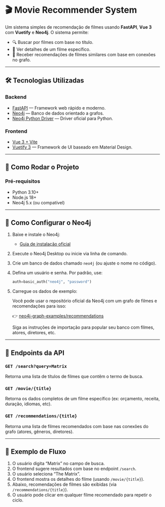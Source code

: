 # 🎬 Movie Recommender System

Um sistema simples de recomendação de filmes usando **FastAPI**, **Vue 3** com **Vuetify** e **Neo4j**. O sistema permite:

- 🔍 Buscar por filmes com base no título.
- 📄 Ver detalhes de um filme específico.
- 🤝 Receber recomendações de filmes similares com base em conexões no grafo.

---

## 🛠 Tecnologias Utilizadas

### Backend
- [FastAPI](https://fastapi.tiangolo.com/) — Framework web rápido e moderno.
- [Neo4j](https://neo4j.com/) — Banco de dados orientado a grafos.
- [Neo4j Python Driver](https://neo4j.com/docs/api/python-driver/current/) — Driver oficial para Python.

### Frontend
- [Vue 3 + Vite](https://vitejs.dev/)
- [Vuetify 3](https://next.vuetifyjs.com/) — Framework de UI baseado em Material Design.

---

## 🚀 Como Rodar o Projeto

### Pré-requisitos

- Python 3.10+
- Node.js 18+
- Neo4j 5.x (ou compatível)

---

## 🧱 Como Configurar o Neo4j

1. Baixe e instale o Neo4j:
   - [Guia de instalação oficial](https://neo4j.com/docs/operations-manual/current/installation/)

2. Execute o Neo4j Desktop ou inicie via linha de comando.

3. Crie um banco de dados chamado `neo4j` (ou ajuste o nome no código).

4. Defina um usuário e senha. Por padrão, use:
   ```python
   auth=basic_auth("neo4j", "password")
   ```

5. Carregue os dados de exemplo:

   Você pode usar o repositório oficial da Neo4j com um grafo de filmes e recomendações para isso:

   👉 [neo4j-graph-examples/recommendations](https://github.com/neo4j-graph-examples/recommendations)

   Siga as instruções de importação para popular seu banco com filmes, atores, diretores, etc.

---

## 📡 Endpoints da API

### `GET /search?query=Matrix`
Retorna uma lista de títulos de filmes que contêm o termo de busca.

### `GET /movie/{title}`
Retorna os dados completos de um filme específico (ex: orçamento, receita, duração, idiomas, etc).

### `GET /recommendations/{title}`
Retorna uma lista de filmes recomendados com base nas conexões do grafo (atores, gêneros, diretores).

---

## 🧪 Exemplo de Fluxo

1. O usuário digita “Matrix” no campo de busca.
2. O frontend sugere resultados com base no endpoint `/search`.
3. O usuário seleciona “The Matrix”.
4. O frontend mostra os detalhes do filme (usando `/movie/{title}`).
5. Abaixo, recomendações de filmes são exibidas (via `/recommendations/{title}`).
6. O usuário pode clicar em qualquer filme recomendado para repetir o ciclo.

